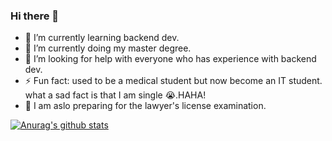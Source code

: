 ### Hi there 👋

<!--
**YujieGeng/YujieGeng** is a ✨ _special_ ✨ repository because its `README.md` (this file) appears on your GitHub profile.

Here are some ideas to get you started:

- 🔭 I’m currently working on ...
- 🌱 I’m currently learning ...
- 👯 I’m looking to collaborate on ...
- 🤔 I’m looking for help with ...
- 💬 Ask me about ...
- 📫 How to reach me: ...
- 😄 Pronouns: ...
- ⚡ Fun fact: ...
-->
- 🌱 I’m currently learning backend dev.
- 🚀 I’m currently doing my master degree.
- 🤔 I’m looking for help with everyone who has experience with backend dev.
- ⚡ Fun fact: used to be a medical student but now become an IT student.
             what a sad fact is that I am single :sob:.HAHA!  
- 👋 I am aslo preparing for the lawyer's license examination.

[![Anurag's github stats](https://github-readme-stats.vercel.app/api?username=YujieGeng&show_icons=true&theme=gruvbox)](https://github.com/anuraghazra/github-readme-stats)
